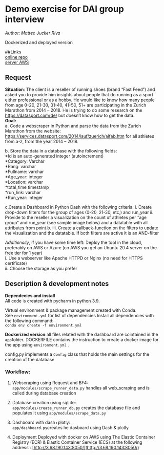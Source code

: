 
# Demo exercise for DAI group interview

_Author: Matteo Jucker Riva_    

Dockerized and deployed version

##Links    
[online repo](https://github.com/ciskoh/dai_group_demo)   
[server AWS](http://3.68.190.143:8050/)

## Request   

__Situation__: The client is a reseller of  running shoes (brand “Fast Feed”) and asked you to provide him insights about people that do running as a sport either professional or as a hobby. He would like to know how many people from age 0-20, 21-30, 31-40, 41-50, 51+ are participating in the Zurich Marathon from 2014 – 2018. He is trying to do some research on the  https://datasport.com/de/ but doesn’t know how to get the data.    
__Goal:__   
a. Code a webscraper in Python and parse the data from the Zurich Marathon from the website: https://services.datasport.com/2014/lauf/zuerich/alfab.htm for all athletes from a-z, from the year 2014 – 2018. 

b. Store the data in a database with the following fields:   
*Id is an auto-generated integer (autoincrement)   
*Category: Varchar   
*Rang:  varchar   
*Fullname: varchar   
*Age_year: integer   
*Location: varchar   
*total_time timestamp   
*run_link: varchar   
*Run_year: integer   
    
c.Create a Dashboard in Python Dash with the following criteria:
  i.     Create drop-down filters for the group of ages (0-20, 21-30, etc,) and run_year
  ii.     Provide to the reseller a visualization on the count of athletes per “age group” and run_year (see sample image below) and a datatable with all attributes from point b.
  iii.     Create a callback-function on the filters to update the visualization and the datatable. If both filters are active it is an AND-filter   
   
_Additionally_, if you have some time left: 
Deploy the tool in the cloud, preferably on AWS or Azure (on AWS you get an Ubuntu 20.4 server on the free tier for 1 year)   
 i.     Use a webserver like Apache HTTPD or Nginx (no need for HTTPS certificate)   
ii.     Choose the storage as you prefer   
 

## Description & development notes

__Dependecies and install__   
All code is created with pycharm in python 3.9.    
   
Virtual environment & package management created with Conda.   
See `environment.yml` for list of dependencies
Install all dependencies with the following command:   
    `conda env create -f environment.yml`   

__Dockerized version__ all files related with the dashboard are cointained in the `app`folder. DOCKERFILE contains the instruction to create a docker image for the app using `environment.yml` . 

config.py implements a `Config` class that holds the main settings for the creation of the database

### Workflow:

1. Webscraping using Request and BF4:    
    `app/modules/scrape_runner_data.py` handles all web_scraping and is called during database creation   
   
1. Database creation using sqLite:   
    `app/modules/create_runner_db.py` creates the database file and populates it using `app/modules/scrape_data.py`   
   
1. Dashboard with dash+plotly:    
    `app/dashboard.py`creates he dasboard using Dash & plotly
   
1. Deployment
    Deployed with docker on AWS using The Elastic Container Registry (ECR) & Elastic Container Service (ECS) at the following address : [http://3.68.190.143:8050/](http://3.68.190.143:8050/)

